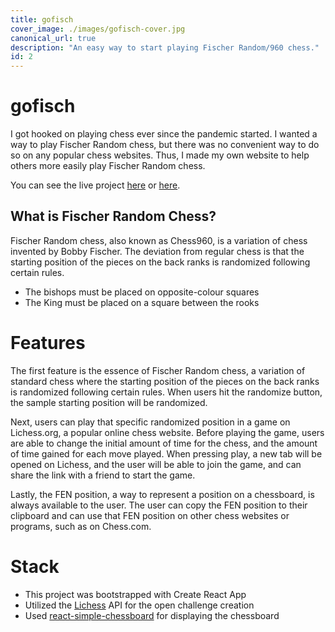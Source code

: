 ```yaml
---
title: gofisch
cover_image: ./images/gofisch-cover.jpg
canonical_url: true
description: "An easy way to start playing Fischer Random/960 chess."
id: 2
---
```


# gofisch

I got hooked on playing chess ever since the pandemic started. I wanted a way to play Fischer Random chess, but there was no convenient way to do so on any popular chess websites. Thus, I made my own website to help others more easily play Fischer Random chess.

You can see the live project [here](https://gofisch.tech) or [here](https://gofisch.netlify.app).

## What is Fischer Random Chess?

Fischer Random chess, also known as Chess960, is a variation of chess invented by Bobby Fischer. The deviation from regular chess is that the starting position of the pieces on the back ranks is randomized following certain rules.

- The bishops must be placed on opposite-colour squares
- The King must be placed on a square between the rooks

# Features

The first feature is the essence of Fischer Random chess, a variation of standard chess where the starting position of the pieces on the back ranks is randomized following certain rules. When users hit the randomize button, the sample starting position will be randomized.

Next, users can play that specific randomized position in a game on Lichess.org, a popular online chess website. Before playing the game, users are able to change the initial amount of time for the chess, and the amount of time gained for each move played. When pressing play, a new tab will be opened on Lichess, and the user will be able to join the game, and can share the link with a friend to start the game.

Lastly, the FEN position, a way to represent a position on a chessboard, is always available to the user. The user can copy the FEN position to their clipboard and can use that FEN position on other chess websites or programs, such as on Chess.com.

# Stack

- This project was bootstrapped with Create React App
- Utilized the [Lichess](https://lichess.org/api) API for the open challenge creation
- Used [react-simple-chessboard](https://www.npmjs.com/package/react-simple-chessboard) for displaying the chessboard
